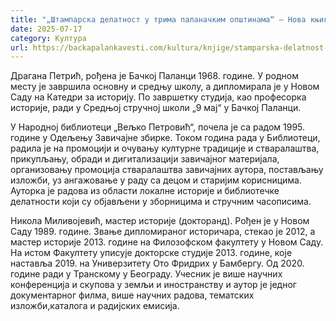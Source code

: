 ```yaml
---
title: "„Штампарска делатност у трима паланачким општинама“ – Нова књига Драгане Петрић и Николе Миливојевића"
date: 2025-07-17
category: Култура
url: https://backapalankavesti.com/kultura/knjige/stamparska-delatnost-u-trima-palanackim-opstinama-nova-knjiga-dragane-petric-i-nikole-milivojevica/
---
```


Драгана Петрић, рођена је Бачкој Паланци 1968. године. У родном месту је завршила основну и средњу школу, а дипломирала је у Новом Саду на Катедри за историју. По завршетку студија, као професорка историје, ради у Средњој стручној школи „9 мај“ у Бачкој Паланци.

У Народној библиотеци „Вељко Петровић“, почела је са радом 1995. године у Одељењу Завичајне збирке. Током година рада у Библиотеци, радила је на промоцији и очувању културне традиције и стваралаштва, прикупљању, обради и дигитализацији завичајног материјала, организовању промоција стваралаштва завичајних аутора, постављању изложби, уз ангажовање у раду са децом и старијим корисницима. Ауторка је радова из области локалне историје и библиотечке делатности који су објављени у зборницима и стручним часописима.

Никола Миливојевић, мастер историје (докторанд). Рођен је у Новом Саду 1989. године. Звање дипломираног историчара, стекао је 2012, а мастер историје 2013. године на Филозофском факултету у Новом Саду. На истом Факултету уписује докторске студије 2013. године, које наставља 2019. на Универзитету Ото Фридрих у Бамбергу. Од 2020. године ради у Транскому у Београду. Учесник је више научних конференција и скупова у земљи и иностранству и аутор је једног документарног филма, више научних радова, тематских изложби,каталога и радијских емисија.
